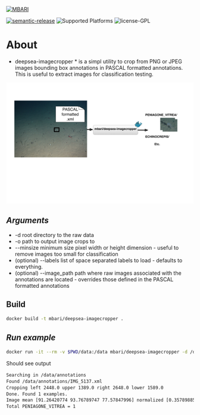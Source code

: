 [![MBARI](https://www.mbari.org/wp-content/uploads/2014/11/logo-mbari-3b.png)](http://www.mbari.org)

[![semantic-release](https://img.shields.io/badge/%20%20%F0%9F%93%A6%F0%9F%9A%80-semantic--release-e10079.svg)](https://github.com/semantic-release/semantic-release)
![Supported Platforms](https://img.shields.io/badge/Supported%20Platforms-Windows%20%7C%20macOS%20%7C%20Linux-green)
![license-GPL](https://img.shields.io/badge/license-GPL-blue)

# About

* deepsea-imagecropper * is a simpl utility to crop from PNG or JPEG images bounding box annotations in PASCAL formatted annotations.
This is useful to extract images for classification testing.
    
![ Image link ](/img/flow.jpg)

## *Arguments* 

  * -d root directory to the raw data
  * -o path to output image crops to
  * --minsize minimum size pixel width or height dimension - useful to remove images too small for classification
  * (optional) --labels list of space separated labels to load - defaults to everything. 
  * (optional) --image_path path where raw images associated with the annotations are located - overrides those defined
  in the PASCAL formatted annotations

## Build

```bash
docker build -t mbari/deepsea-imagecropper .
```
## *Run example*

```bash
docker run -it --rm -v $PWD/data:/data mbari/deepsea-imagecropper -d /data/annotations --image_dir /data/imgs  -o /data/out
```

Should see output
```bash
Searching in /data/annotations
Found /data/annotations/IMG_5137.xml
Cropping left 2448.0 upper 1389.0 right 2648.0 lower 1589.0
Done. Found 1 examples.
Image mean [91.26420774 93.76789747 77.57847996] normalized [0.35789885 0.36771724 0.30422933]
Total PENIAGONE_VITREA = 1
```
